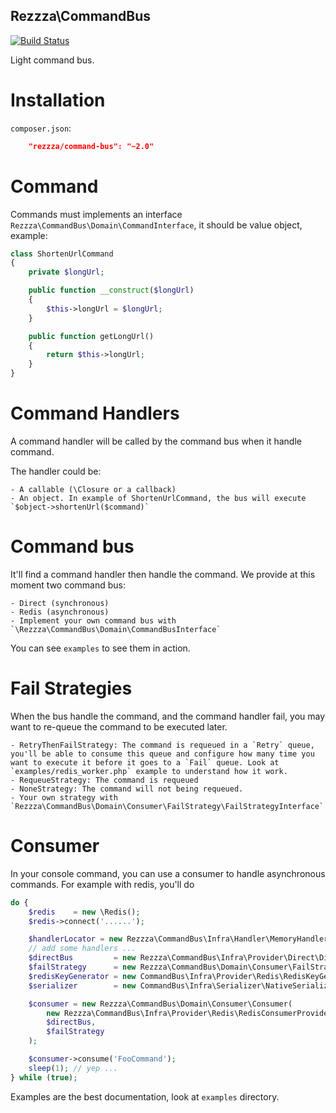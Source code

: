 Rezzza\CommandBus
-----------------

[![Build Status](https://travis-ci.org/rezzza/command-bus.svg?branch=master)](https://travis-ci.org/rezzza/command-bus)

Light command bus.

# Installation

`composer.json`:

```json
    "rezzza/command-bus": "~2.0"
```

# Command

Commands must implements an interface `Rezzza\CommandBus\Domain\CommandInterface`, it should be value object, example:

```php
class ShortenUrlCommand
{
    private $longUrl;

    public function __construct($longUrl)
    {
        $this->longUrl = $longUrl;
    }

    public function getLongUrl()
    {
        return $this->longUrl;
    }
}
```

# Command Handlers

A command handler will be called by the command bus when it handle command. 

The handler could be:

    - A callable (\Closure or a callback)
    - An object. In example of ShortenUrlCommand, the bus will execute `$object->shortenUrl($command)`

# Command bus

It'll find a command handler then handle the command.
We provide at this moment two command bus:

    - Direct (synchronous)
    - Redis (asynchronous)
    - Implement your own command bus with `\Rezzza\CommandBus\Domain\CommandBusInterface`

You can see `examples` to see them in action.

# Fail Strategies

When the bus handle the command, and the command handler fail, you may want to re-queue the command to be executed later.

    - RetryThenFailStrategy: The command is requeued in a `Retry` queue, you'll be able to consume this queue and configure how many time you want to execute it before it goes to a `Fail` queue. Look at `examples/redis_worker.php` example to understand how it work.
    - RequeueStrategy: The command is requeued
    - NoneStrategy: The command will not being requeued.
    - Your own strategy with `Rezzza\CommandBus\Domain\Consumer\FailStrategy\FailStrategyInterface`

# Consumer

In your console command, you can use a consumer to handle asynchronous commands. For example with redis, you'll do

```php
do {
    $redis    = new \Redis();
    $redis->connect('......');

    $handlerLocator = new Rezzza\CommandBus\Infra\Handler\MemoryHandlerLocator();
    // add some handlers ...
    $directBus         = new Rezzza\CommandBus\Infra\Provider\Direct\DirectBus($handlerLocator);
    $failStrategy      = new Rezzza\CommandBus\Domain\Consumer\FailStrategy\NoneStrategy();
    $redisKeyGenerator = new CommandBus\Infra\Provider\Redis\RedisKeyGenerator();
    $serializer        = new CommandBus\Infra\Serializer\NativeSerializer();

    $consumer = new Rezzza\CommandBus\Domain\Consumer\Consumer(
        new Rezzza\CommandBus\Infra\Provider\Redis\RedisConsumerProvider($redis, $redisKeyGenerator, $serializer),
        $directBus,
        $failStrategy
    );

    $consumer->consume('FooCommand');
    sleep(1); // yep ...
} while (true);
```

Examples are the best documentation, look at `examples` directory.
